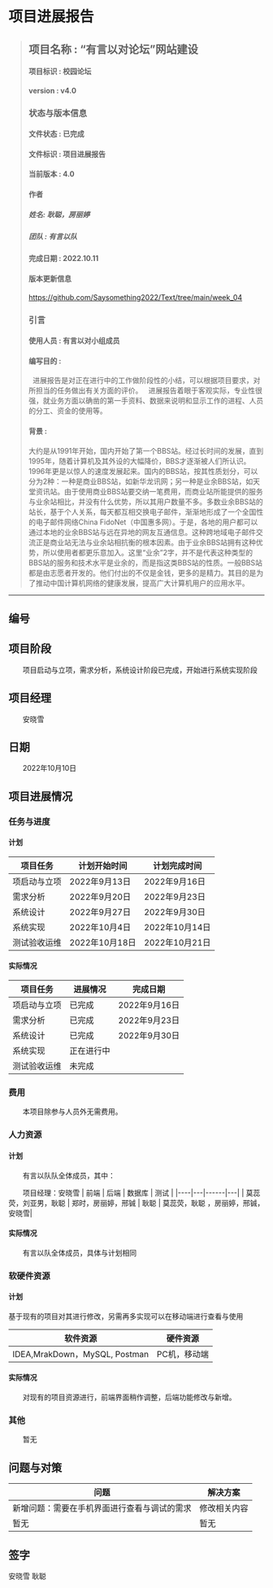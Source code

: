 # 项目进展报告
> ## 项目名称 : “有言以对论坛”网站建设
> #### 项目标识 : 校园论坛
> #### version : v4.0
> ### 状态与版本信息
> #### 文件状态 : 已完成
> #### 文件标识 : 项目进展报告
> #### 当前版本 : 4.0 
> #### 作者
> ##### 姓名: 耿聪，房丽婷
> ##### 团队 : 有言以队
> #### 完成日期 : 2022.10.11
> #### 版本更新信息
> https://github.com/Saysomething2022/Text/tree/main/week_04
> ### 引言
> #### 使用人员 : 有言以对小组成员
> #### 编写目的 : 
>&nbsp;&nbsp;进展报告是对正在进行中的工作做阶段性的小结，可以根据项目要求，对所担当的任务做出有关方面的评价。
&nbsp;&nbsp;进展报告着眼于客观实际，专业性很强，就业务方面以确凿的第一手资料、数据来说明和显示工作的进程、人员的分工、资金的使用等。
> #### 背景 : 
> 大约是从1991年开始，国内开始了第一个BBS站。经过长时间的发展，直到1995年，随着计算机及其外设的大幅降价，BBS才逐渐被人们所认识。1996年更是以惊人的速度发展起来。国内的BBS站，按其性质划分，可以分为2种：一种是商业BBS站，如新华龙讯网；另一种是业余BBS站，如天堂资讯站。由于使用商业BBS站要交纳一笔费用，而商业站所能提供的服务与业余站相比，并没有什么优势，所以其用户数量不多。多数业余BBS站的站长，基于个人关系，每天都互相交换电子邮件，渐渐地形成了一个全国性的电子邮件网络China FidoNet（中国惠多网）。于是，各地的用户都可以通过本地的业余BBS站与远在异地的网友互通信息。这种跨地域电子邮件交流正是商业站无法与业余站相抗衡的根本因素。由于业余BBS站拥有这种优势，所以使用者都更乐意加入。这里“业余”2字，并不是代表这种类型的BBS站的服务和技术水平是业余的，而是指这类BBS站的性质。一般BBS站都是由志愿者开发的。他们付出的不仅是金钱，更多的是精力。其目的是为了推动中国计算机网络的健康发展，提高广大计算机用户的应用水平。

***
## 编号
## 项目阶段
&emsp;&emsp;项目启动与立项，需求分析，系统设计阶段已完成，开始进行系统实现阶段

## 项目经理
&emsp;&emsp;安晓雪

## 日期
&emsp;&emsp;2022年10月10日

## 项目进展情况
### 任务与进度
#### 计划
| 项目任务 | 计划开始时间 | 计划完成时间 |
|-----------|-----------|----------|
| 项启动与立项 | 2022年9月13日 | 2022年9月16日 |
| 需求分析 | 2022年9月20日 | 2022年9月23日 |
| 系统设计 | 2022年9月27日 | 2022年9月30日 |
| 系统实现 | 2022年10月4日 | 2022年10月14日 |
| 测试验收运维 | 2022年10月18日 | 2022年10月21日 |

#### 实际情况
| 项目任务 | 进展情况 | 完成日期 |
|--------|------|-----|
| 项启动与立项 | 已完成 | 2022年9月16日 |
| 需求分析 | 已完成 | 2022年9月23日 |
| 系统设计 | 已完成 | 2022年9月30日 |
| 系统实现 | 正在进行中 | |
| 测试验收运维 | 未完成 | |

### 费用
&emsp;&emsp;本项目除参与人员外无需费用。

### 人力资源
#### 计划
&emsp;&emsp;有言以队队全体成员，其中：

&emsp;&emsp;项目经理：安晓雪
| 前端 | 后端 | 数据库 | 测试 |
|----|---|------|---|
| 莫蕊荧，刘亚男，耿聪 | 郑时，房丽婷，邢铖 | 耿聪 | 莫蕊荧，耿聪 ，房丽婷，邢铖，安晓雪|

#### 实际情况
&emsp;&emsp;有言以队全体成员，具体与计划相同

### 软硬件资源
#### 计划
基于现有的项目对其进行修改，另需再多实现可以在移动端进行查看与使用

| 软件资源 | 硬件资源 |
|--------|------|
| IDEA,MrakDown，MySQL, Postman | PC机，移动端 |

#### 实际情况
&emsp;&emsp;对现有的项目资源进行，前端界面稍作调整，后端功能修改与新增。

### 其他
&emsp;&emsp;暂无

## 问题与对策
| 问题 | 解决方案 |
|----|-------|
| 新增问题：需要在手机界面进行查看与调试的需求 | 修改相关内容 |
|暂无|暂无|

## 签字
安晓雪 耿聪	

